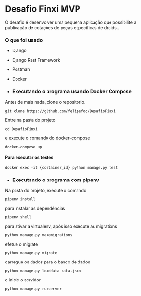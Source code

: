 # Desafio Finxi MVP

O desafio é desenvolver uma pequena aplicação que possibilite a publicação de cotações de peças específicas de droids..

### O que foi usado

- Django
- Django Rest Framework
- Postman
- Docker


- ### Executando o programa usando Docker Compose

Antes de mais nada, clone o repositório.

``
git clone https://github.com/felipefoc/DesafioFinxi
``

Entre na pasta do projeto

``
cd DesafioFinxi
``

e execute o comando do docker-compose

``
docker-compose up
``

#### Para executar os testes

``
docker exec -it {container_id} python manage.py test
``

- ### Executando o programa com pipenv

Na pasta do projeto, execute o comando

```
pipenv install
```
para instalar as dependências
```
pipenv shell
```
para ativar a virtualenv, após isso execute as migrations
```
python manage.py makemigrations
```
efetue o migrate
```
python manage.py migrate
```
carregue os dados para o banco de dados
```
python manage.py loaddata data.json
```
e inicie o servidor
```
python manage.py runserver
```
